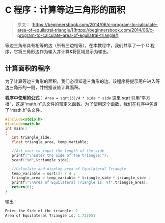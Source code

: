 # C 程序：计算等边三角形的面积

> 原文： [https://beginnersbook.com/2014/06/c-program-to-calculate-area-of-equilatral-triangle/](https://beginnersbook.com/2014/06/c-program-to-calculate-area-of-equilatral-triangle/)

等边三角形具有相等的边（所有三边相等）。在本教程中，我们共享了一个 C 程序，它将三角形边作为输入并计算&amp;将区域显示为输出。

## 计算面积的程序

为了计算等边三角形的面积，我们必须知道三角形的边。该程序将提示用户进入等边三角形的一侧，并根据该值计算面积。

**程序中使用的公式**：
`Area = sqrt(3)/4 * side * side`
这里 sqrt 引用“平方根”，这是“math.h”头文件的预定义函数。为了使用这个函数，我们在程序中包含了“math.h”头文件。

```c
#include<stdio.h>
#include<math.h>
int main()
{
   int triangle_side;
   float triangle_area, temp_variable;

   //Ask user to input the length of the side
   printf("\nEnter the Side of the triangle:");
   scanf("%d",&triangle_side);

   //Caluclate and display area of Equilateral Triangle
   temp_variable = sqrt(3) / 4 ;
   triangle_area = temp_variable * triangle_side * triangle_side ;
   printf("\nArea of Equilateral Triangle is: %f",triangle_area);
   return(0);
}
```

输出：

```c
Enter the Side of the triangle: 2
Area of Equilateral Triangle is: 1.732051
```